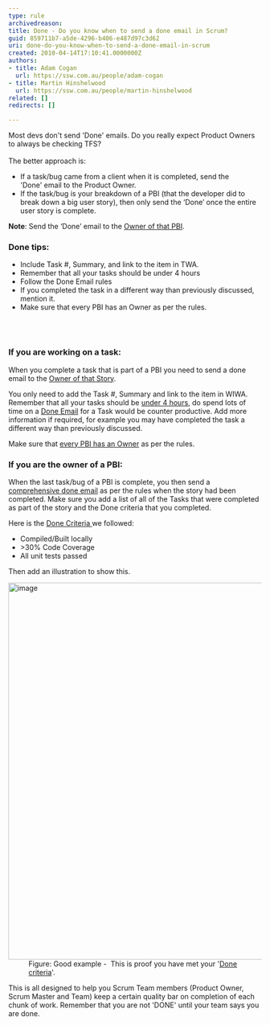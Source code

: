 ```yaml
---
type: rule
archivedreason: 
title: Done - Do you know when to send a done email in Scrum?
guid: 859711b7-a5de-4296-b406-e487d97c3d62
uri: done-do-you-know-when-to-send-a-done-email-in-scrum
created: 2010-04-14T17:10:41.0000000Z
authors:
- title: Adam Cogan
  url: https://ssw.com.au/people/adam-cogan
- title: Martin Hinshelwood
  url: https://ssw.com.au/people/martin-hinshelwood
related: []
redirects: []

---
```




  <p>​​​Most devs don't send 'Done' emails. Do you really expect Product Owners to always be checking TFS?<br>
<br>
The better approach is&#58;<br><ul><li>If a task/bug came from a client when it is completed, send&#160;the 'Done'&#160;email to the Product Owner.</li><li>​If the task/bug is your breakdown of a PBI&#160;(that the developer did to break down a big user story), then only send the ‘Done’ once the entire user story is complete.</li></ul>

<strong>Note</strong>&#58; Send the ‘Done’ email to the <a shape="rect" href="/Pages/OwnerForEveryUserStory.aspx" target="_blank">Owner of that&#160;PBI</a>.</p>
<h3 class="ssw15-rteElement-H3">Don​​​e tips&#58;</h3>
<ul><li>Include Task #, Summary, and link to the item in TWA. </li><li>Remember that all your tasks should be under 4 hours</li><li>Follow the Done Email rules</li><li>If you completed the task in a different way than previously discussed, mention it. </li><li>Make sure that every PBI&#160;has an Owner as per the rules.</li></ul>

<br><excerpt class='endintro'></excerpt><br>
<h3 class="ssw15-rteElement-H3">If you are working&#160;on a task&#58;</h3><p>When you complete a task that is part of a PBI you need to send a done email to the 
   <a shape="rect" href="/Pages/OwnerForEveryUserStory.aspx" target="_blank">
      Owner of that Story</a>.</p><p>You only need to add the Task #, Summary and link to the item in WIWA. Remember that all your tasks should be 
   <a shape="rect" href="/Pages/BreakLargeTasks.aspx" target="_blank">
      under 4 hours</a>, do spend&#160;lots of time on a 
   <a href="/_layouts/15/FIXUPREDIRECT.ASPX?WebId=3dfc0e07-e23a-4cbb-aac2-e778b71166a2&amp;TermSetId=07da3ddf-0924-4cd2-a6d4-a4809ae20160&amp;TermId=29d5ca5d-c191-475f-8db2-0086c44ca46c" shape="rect" target="_blank">
      Done Email</a> for a Task would be counter productive.&#160;Add more information if required, for example you may have completed the task a different way than previously discussed.&#160; </p><p>Make sure that 
   <a shape="rect" href="/Pages/OwnerForEveryUserStory.aspx" target="_blank">
      every PBI has an Owner</a> as per the rules.<br></p><h3 class="ssw15-rteElement-H3">If you are th​e owner of a PBI&#58;</h3><p>When the last task/bug of a PBI&#160;is complete, you then send a 
   <a shape="rect" href="/_layouts/15/FIXUPREDIRECT.ASPX?WebId=3dfc0e07-e23a-4cbb-aac2-e778b71166a2&amp;TermSetId=07da3ddf-0924-4cd2-a6d4-a4809ae20160&amp;TermId=29d5ca5d-c191-475f-8db2-0086c44ca46c" target="_blank">
      comprehensive done email</a> as per the rules when the story had been completed. Make sure you add a list of all of the Tasks that were completed as part of the story and the Done criteria that you completed.</p><p>Here is the&#160;<a shape="rect" href="/_layouts/15/FIXUPREDIRECT.ASPX?WebId=3dfc0e07-e23a-4cbb-aac2-e778b71166a2&amp;TermSetId=07da3ddf-0924-4cd2-a6d4-a4809ae20160&amp;TermId=6449ae79-ba88-447e-aa48-36173029a2af" target="_blank">Done Criteria </a>we followed&#58;</p><ul><li>Compiled/Built&#160;locally<br> </li><li>&gt;30%&#160;Code Coverage&#160;</li><li>All unit tests passed</li></ul><p>Then add an illustration to show this.<br></p><dl class="goodImage"><dt><img border="0" title="image" alt="image" src="/PublishingImages/ProveDoneCriteria.png" style="width&#58;750px;" />
</dt><dd>Figure&#58; Good​ example -&#160;&#160;This is proof you have met your '<a shape="rect" href="/_layouts/15/FIXUPREDIRECT.ASPX?WebId=3dfc0e07-e23a-4cbb-aac2-e778b71166a2&amp;TermSetId=07da3ddf-0924-4cd2-a6d4-a4809ae20160&amp;TermId=6449ae79-ba88-447e-aa48-36173029a2af" target="_blank">Done criteria</a>'. </dd></dl><p>This is all designed to help you Scrum Team members (Product Owner, Scrum Master and Team)&#160;keep a certain quality bar on completion of each chunk of work. Remember that you are not 'DONE' until your team says you are done.</p>


